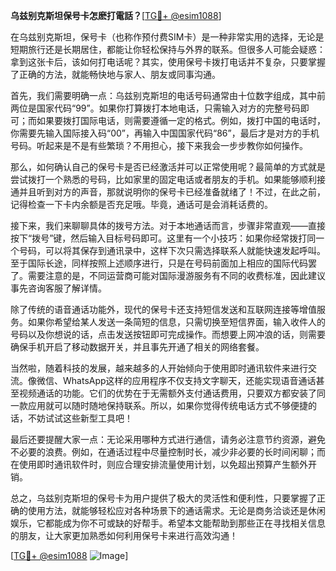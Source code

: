 **乌兹别克斯坦保号卡怎麽打電話？**[[TG💪+ @esim1088](https://t.me/s/esim1088)]

在乌兹别克斯坦，保号卡（也称作预付费SIM卡）是一种非常实用的选择，无论是短期旅行还是长期居住，都能让你轻松保持与外界的联系。但很多人可能会疑惑：拿到这张卡后，该如何打电话呢？其实，使用保号卡拨打电话并不复杂，只要掌握了正确的方法，就能畅快地与家人、朋友或同事沟通。

首先，我们需要明确一点：乌兹别克斯坦的电话号码通常由十位数字组成，其中前两位是国家代码“99”。如果你打算拨打本地电话，只需输入对方的完整号码即可；而如果要拨打国际电话，则需要遵循一定的格式。例如，拨打中国的电话时，你需要先输入国际接入码“00”，再输入中国国家代码“86”，最后才是对方的手机号码。听起来是不是有些繁琐？不用担心，接下来我会一步步教你如何操作。

那么，如何确认自己的保号卡是否已经激活并可以正常使用呢？最简单的方式就是尝试拨打一个熟悉的号码，比如家里的固定电话或者朋友的手机。如果能够顺利接通并且听到对方的声音，那就说明你的保号卡已经准备就绪了！不过，在此之前，记得检查一下卡内余额是否充足哦。毕竟，通话可是会消耗话费的。

接下来，我们来聊聊具体的拨号方法。对于本地通话而言，步骤非常直观——直接按下“拨号”键，然后输入目标号码即可。这里有一个小技巧：如果你经常拨打同一个号码，可以将其保存到通讯录中，这样下次只需选择联系人就能快速发起呼叫。至于国际长途，同样按照上述顺序进行，只是在号码前面加上相应的国际代码罢了。需要注意的是，不同运营商可能对国际漫游服务有不同的收费标准，因此建议事先咨询客服了解详情。

除了传统的语音通话功能外，现代的保号卡还支持短信发送和互联网连接等增值服务。如果你希望给某人发送一条简短的信息，只需切换至短信界面，输入收件人的号码以及你想说的话，点击发送按钮即可完成操作。而想要上网冲浪的话，则需要确保手机开启了移动数据开关，并且事先开通了相关的网络套餐。

当然啦，随着科技的发展，越来越多的人开始倾向于使用即时通讯软件来进行交流。像微信、WhatsApp这样的应用程序不仅支持文字聊天，还能实现语音通话甚至视频通话的功能。它们的优势在于无需额外支付通话费用，只要双方都安装了同一款应用就可以随时随地保持联系。所以，如果你觉得传统电话方式不够便捷的话，不妨试试这些新型工具吧！

最后还要提醒大家一点：无论采用哪种方式进行通信，请务必注意节约资源，避免不必要的浪费。例如，在通话过程中尽量控制时长，减少非必要的长时间闲聊；而在使用即时通讯软件时，则应合理安排流量使用计划，以免超出预算产生额外开销。

总之，乌兹别克斯坦的保号卡为用户提供了极大的灵活性和便利性，只要掌握了正确的使用方法，就能够轻松应对各种场景下的通话需求。无论是商务洽谈还是休闲娱乐，它都能成为你不可或缺的好帮手。希望本文能帮助到那些正在寻找相关信息的朋友，让大家更加熟悉如何利用保号卡来进行高效沟通！

[[TG💪+ @esim1088](https://t.me/s/esim1088) ![Image](https://i.postimg.cc/4NQfJmqS/Snipaste-2025-05-13-00-14-12.png)]